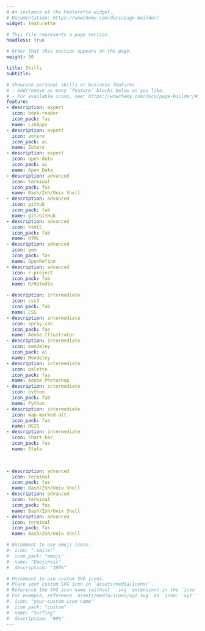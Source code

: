 ```yaml
---
# An instance of the Featurette widget.
# Documentation: https://wowchemy.com/docs/page-builder/
widget: featurette

# This file represents a page section.
headless: true

# Order that this section appears on the page.
weight: 30

title: Skills
subtitle:

# Showcase personal skills or business features.
# - Add/remove as many `feature` blocks below as you like.
# - For available icons, see: https://wowchemy.com/docs/page-builder/#icons
feature:
- description: expert
  icon: book-reader
  icon_pack: fas
  name: LibApps
- description: expert
  icon: zotero
  icon_pack: ai
  name: Zotero
- description: expert
  icon: open-data
  icon_pack: ai
  name: Open Data
- description: advanced
  icon: terminal
  icon_pack: fas
  name: Bash/Zsh/Unix Shell
- description: advanced
  icon: github
  icon_pack: fab
  name: git/GitHub
- description: advanced
  icon: html5
  icon_pack: fab
  name: HTML  
- description: advanced
  icon: gem
  icon_pack: fas
  name: OpenRefine 
- description: advanced
  icon: r-project
  icon_pack: fab
  name: R/RStudio

- description: intermediate
  icon: css3
  icon_pack: fab
  name: CSS
- description: intermediate
  icon: spray-can
  icon_pack: fas
  name: Adobe Illustrator   
- description: intermediate
  icon: mendeley
  icon_pack: ai
  name: Mendeley 
- description: intermediate
  icon: palette
  icon_pack: fas
  name: Adobe Photoshop
- description: intermediate
  icon: python
  icon_pack: fab
  name: Python
- description: intermediate
  icon: map-marked-alt
  icon_pack: fas
  name: QGIS
- description: intermediate
  icon: chart-bar
  icon_pack: fas
  name: Stata


  
- description: advanced
  icon: terminal
  icon_pack: fas
  name: Bash/Zsh/Unix Shell 
- description: advanced
  icon: terminal
  icon_pack: fas
  name: Bash/Zsh/Unix Shell 
- description: advanced
  icon: terminal
  icon_pack: fas
  name: Bash/Zsh/Unix Shell 

# Uncomment to use emoji icons.
#- icon: ":smile:"
#  icon_pack: "emoji"
#  name: "Emojiness"
#  description: "100%"  

# Uncomment to use custom SVG icons.
# Place your custom SVG icon in `assets/media/icons/`.
# Reference the SVG icon name (without `.svg` extension) in the `icon` field.
# For example, reference `assets/media/icons/xyz.svg` as `icon: 'xyz'`
#- icon: "your-custom-icon-name"
#  icon_pack: "custom"
#  name: "Surfing"
#  description: "90%"
---
```

